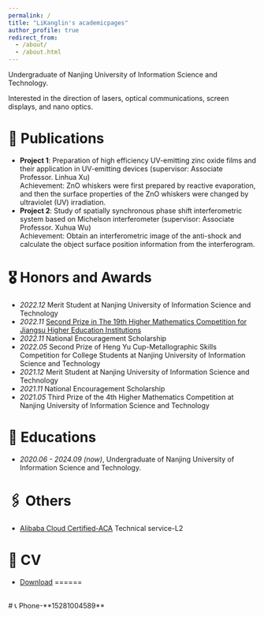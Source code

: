 ```yaml
---
permalink: /
title: "LiKanglin's academicpages"
author_profile: true
redirect_from: 
  - /about/
  - /about.html
---
```


Undergraduate of Nanjing University of Information Science and Technology.

Interested in the direction of lasers, optical communications, screen displays, and nano optics.

# 📝 Publications 
- **Project 1**: Preparation of high efficiency UV-emitting zinc oxide films and their application in UV-emitting devices (supervisor: Associate Professor. Linhua Xu)
<br>Achievement: ZnO whiskers were first prepared by reactive evaporation, and then the surface properties of the ZnO whiskers were changed by ultraviolet (UV) irradiation.
- **Project 2**: Study of spatially synchronous phase shift interferometric system based on Michelson interferometer (supervisor: Associate Professor. Xuhua Wu)
<br>Achievement: Obtain an interferometric image of the anti-shock and calculate the object surface position information from the interferogram.
# 🎖 Honors and Awards
- *2022.12* Merit Student at Nanjing University of Information Science and Technology
- *2022.11* [Second Prize in The 19th Higher Mathematics Competition for Jiangsu Higher Education Institutions](https://lkl-shanghai.obs.cn-east-3.myhuaweicloud.com/%E8%AF%81%E4%B9%A6/%E7%AC%AC%E5%8D%81%E4%B9%9D%E5%B1%8A%E6%B1%9F%E8%8B%8F%E7%9C%81%E9%AB%98%E7%AD%89%E6%95%B0%E5%AD%A6%E7%AB%9E%E8%B5%9B%E4%BA%8C%E7%AD%89%E5%A5%96.png)
- *2022.11*	National Encouragement Scholarship
- *2022.05*	Second Prize of Heng Yu Cup-Metallographic Skills Competition for College Students at Nanjing University of Information Science and Technology
- *2021.12*	Merit Student at Nanjing University of Information Science and Technology
- *2021.11*	National Encouragement Scholarship
- *2021.05*	Third Prize of the 4th Higher Mathematics Competition at Nanjing University of Information Science and Technology

# 📖 Educations
- *2020.06 - 2024.09 (now)*, Undergraduate of Nanjing University of Information Science and Technology.
# 🖇️ Others
- [Alibaba Cloud Certified-ACA](https://lkl-shanghai.oss-cn-shanghai.aliyuncs.com/%E8%AF%81%E4%B9%A6/%E9%98%BF%E9%87%8C%E4%BA%91ACA%E8%AF%81%E4%B9%A6%EF%BC%88%E6%95%B0%E6%8D%AE%E4%B8%AD%E5%BF%83IT%E5%88%9D%E7%BA%A7%E8%BF%90%E7%BB%B4%E5%B7%A5%E7%A8%8B%E5%B8%88%EF%BC%89.png) Technical service-L2

# 📄 CV
- [Download](https://pv4t-my.sharepoint.com/:b:/g/personal/jockerror_pv4t_onmicrosoft_com/EUFtBZe2vyRAs6gWc-yVn_sB70ryD8xN386ticIiR04nAQ?e=QVaEtw)
======
<br>
# 📞 Phone-**15281004589**
